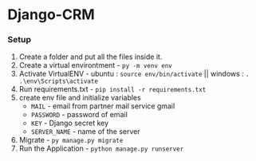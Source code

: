 # Django-CRM

### Setup
1. Create a folder and put all the files inside it.
2. Create a virtual environtment - `py -m venv env`
3. Activate VirtualENV - ubuntu : `source env/bin/activate` || windows : `. .\env\Scripts\activate`
4. Run requirements.txt - `pip install -r requirements.txt`
5. create env file and initialize variables
    * `MAIL` - email from partner mail service gmail
    * `PASSWORD` - password of email
    * `KEY` - Django secret key
    * `SERVER_NAME` - name of the server
6. Migrate - `py manage.py migrate`
7. Run the Application - `python manage.py runserver`
